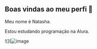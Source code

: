 ## Boas vindas ao meu perfi 🖤

Meu nome é Natasha.

Estou estudando programação na Alura.




![](![image](https://github.com/user-attachments/assets/5af09348-8243-4b14-851a-65c0e3538dd4)


